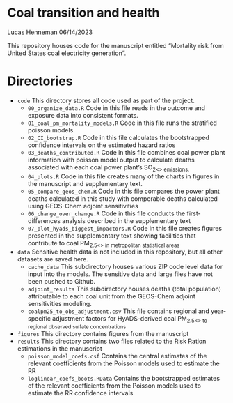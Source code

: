 Coal transition and health
================
Lucas Henneman
06/14/2023

<!-- README.md is generated from README.Rmd. Please edit that file -->
<!-- badges: start -->
<!-- badges: end -->

This repository houses code for the manuscript entitled “Mortality risk
from United States coal electricity generation”.

# Directories

- `code` This directory stores all code used as part of the project.
  - `00_organize_data.R` Code in this file reads in the outcome and
    exposure data into consistent formats.
  - `01_coal_pm_mortality_models.R` Code in this file runs the
    stratified poisson models.
  - `02_CI_bootstrap.R` Code in this file calculates the bootstrapped
    confidence intervals on the estimated hazard ratios
  - `03_deaths_contributed.R` Code in this file combines coal power
    plant information with poisson model output to calculate deaths
    associated with each coal power plant’s SO<sub>2\<\> emissions.
  - `04_plots.R` Code in this file creates many of the charts in figures
    in the manuscript and supplementary text.
  - `05_compare_geos_chem.R` Code in this file compares the power plant
    deaths calculated in this study with comperable deaths calculated
    using GEOS-Chem adjoint sensitivities
  - `06_change_over_change.R` Code in this file conducts the
    first-differences analysis described in the supplementary text
  - `07_plot_hyads_biggest_impactors.R` Code in this file creates
    figures presented in the supplementary text showing facilities that
    contribute to coal PM<sub>2.5\<\> in metropolitan statistical areas
- `data` Sensitive health data is not included in this repository, but
  all other datasets are saved here.
  - `cache_data` This subdirectory houses various ZIP code level data
    for input into the models. The sensitive data and large files have
    not been pushed to Github.
  - `adjoint_results` This subdirectory houses deaths (total population)
    attributable to each coal unit from the GEOS-Chem adjoint
    sensitivities modeling.
  - `coalpm25_to_obs_adjustment.csv` This file contains regional and
    year-specific adjustment factors for HyADS-derived coal
    PM<sub>2.5\<\> to regional observed sulfate concentrations
- `figures` This directory contains figures from the manuscript
- `results` This directory contains two files related to the Risk Ration
  estimations in the manuscript
  - `poisson_model_coefs.csf` Contains the central estimates of the
    relevant coefficients from the Poisson models used to estimate the
    RR
  - `loglinear_coefs_boots.RData` Contains the bootstrapped estimates of
    the relevant coefficients from the Poisson models used to estimate
    the RR confidence intervals
